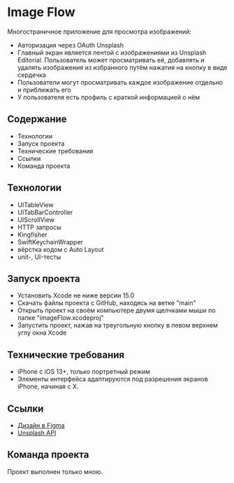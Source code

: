 # Image Flow
Многостраничное приложение для просмотра изображений: 
- Авторизация через OAuth Unsplash
- Главный экран является лентой с изображениями из Unsplash Editorial. Пользователь может просматривать её, добавлять и удалять изображения из избранного путём нажатия на кнопку в виде сердечка
- Пользователи могут просматривать каждое изображение отдельно и приближать его
- У пользователя есть профиль c краткой информацией о нём

## Содержание
- Технологии
- Запуск проекта
- Технические требования
- Ссылки
- Команда проекта

## Технологии
- UITableView
- UITabBarController
- UIScrollView
- HTTP запросы
- Kingfisher
- SwiftKeychainWrapper
- вёрстка кодом с Auto Layout
- unit-, UI-тесты

## Запуск проекта
- Установить Xcode не ниже версии 15.0
- Скачать файлы проекта с GitHub, находясь на ветке "main"
- Открыть проект на своём компьютере двумя щелчками мыши по папке "imageFlow.xcodeproj"
- Запустить проект, нажав на треугольную кнопку в левом верхнем углу окна Xcode

## Технические требования
- iPhone с iOS 13+, только портретный режим
- Элементы интерфейса адаптируются под разрешения экранов iPhone, начиная с X.

## Ссылки
- [Дизайн в Figma](https://tinyurl.com/image-feed-figma)
- [Unsplash API](https://unsplash.com/documentation)

## Команда проекта
Проект выполнен только мною.
